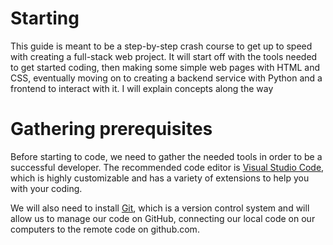 # Starting
This guide is meant to be a step-by-step crash course to get up to speed with creating a full-stack web project. It will start off with the tools needed to get started coding, then making some simple web pages with HTML and CSS, eventually moving on to creating a backend service with Python and a frontend to interact with it. I will explain concepts along the way 

# Gathering prerequisites
Before starting to code, we need to gather the needed tools in order to be a successful developer. The recommended code editor is [Visual Studio Code](https://code.visualstudio.com/), which is highly customizable and has a variety of extensions to help you with your coding.  

We will also need to install [Git](https://git-scm.com/downloads), which is a version control system and will allow us to manage our code on GitHub, connecting our local code on our computers to the remote code on github.com.